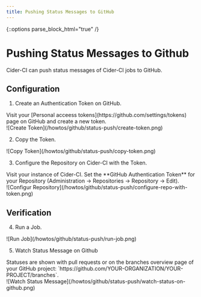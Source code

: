 ```yaml
---
title: Pushing Status Messages to GitHub
---
```

{::options parse_block_html="true" /}

# Pushing Status Messages to Github

Cider-CI can push status messages of Cider-CI jobs to GitHub.


## Configuration

1. Create an Authentication Token on GitHub.
<div class="row"> <div class="col-md-6">
Visit your [Personal acceess tokens](https://github.com/settings/tokens)
page on GitHub and create a new token.

</div> <div class="col-md-6">
![Create Token](/howtos/github/status-push/create-token.png)
</div> </div>

2. Copy the Token.
<div class="row"> <div class="col-md-6">
</div> <div class="col-md-6">
![Copy Token](/howtos/github/status-push/copy-token.png)
</div> </div>


3. Configure the Repository on Cider-CI with the Token.
<div class="row"> <div class="col-md-6">
Visit your instance of Cider-CI. Set the **GitHub Authentication Token**
for your Repository (Administration → Repositories → Repository → Edit).

</div> <div class="col-md-6">
![Configur Repository](/howtos/github/status-push/configure-repo-with-token.png)
</div> </div>



## Verification

4. Run a Job.
<div class="row"> <div class="col-md-6">
</div> <div class="col-md-6">
![Run Job](/howtos/github/status-push/run-job.png)
</div> </div>



5. Watch Status Message on Github
<div class="row"> <div class="col-md-6">
Statuses are shown with pull requests or
on the branches overview page of your GitHub project:
`https://github.com/YOUR-ORGANIZATION/YOUR-PROJECT/branches`.

</div> <div class="col-md-6">
![Watch Status Message](/howtos/github/status-push/watch-status-on-github.png)
</div> </div>





